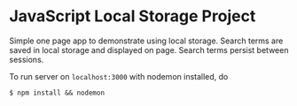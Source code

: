 # JavaScript Local Storage Project
Simple one page app to demonstrate using local storage. 
Search terms are saved in local storage and displayed on page.
Search terms persist between sessions.

To run server on ```localhost:3000``` with nodemon installed, do

	$ npm install && nodemon
